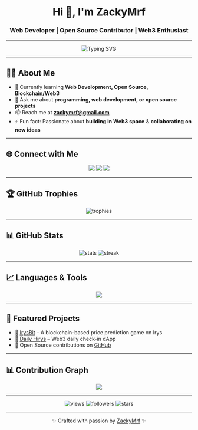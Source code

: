 <h1 align="center">Hi 👋, I'm ZackyMrf</h1>
<h3 align="center">Web Developer | Open Source Contributor | Web3 Enthusiast</h3>

---

<p align="center">
  <img src="https://readme-typing-svg.herokuapp.com?font=Fira+Code&size=22&pause=1000&color=36BCF7&center=true&vCenter=true&width=600&lines=Building+Web+and+Blockchain+Projects;Open+Source+%7C+Web3+%7C+Innovation;Stay+curious%2C" alt="Typing SVG" />
</p>

---

## 👨‍💻 About Me  
- 🌱 Currently learning **Web Development, Open Source, Blockchain/Web3**  
- 💬 Ask me about **programming, web development, or open source projects**  
- 📫 Reach me at **zackymrf@gmail.com**  
- ⚡ Fun fact: Passionate about **building in Web3 space** & **collaborating on new ideas**  

---

## 🌐 Connect with Me  
<p align="center">
  <a href="https://twitter.com/zackymrf_" target="_blank"><img src="https://img.shields.io/badge/Twitter-%231DA1F2.svg?&style=for-the-badge&logo=twitter&logoColor=white"/></a>
  <a href="https://www.linkedin.com/in/zackymrf/" target="_blank"><img src="https://img.shields.io/badge/LinkedIn-%230077B5.svg?&style=for-the-badge&logo=linkedin&logoColor=white"/></a>
  <a href="mailto:zackymrf@gmail.com" target="_blank"><img src="https://img.shields.io/badge/Gmail-%23D14836.svg?&style=for-the-badge&logo=gmail&logoColor=white"/></a>
</p>

---

## 🏆 GitHub Trophies  
<p align="center">
  <img src="https://github-profile-trophy.vercel.app/?username=ZackyMrf&theme=algolia&margin-w=10&no-frame=true" alt="trophies" />
</p>

---

## 📊 GitHub Stats  
<p align="center">
  <img src="https://github-readme-stats.vercel.app/api?username=ZackyMrf&show_icons=true&theme=algolia&hide_border=true" alt="stats" />
  <img src="https://github-readme-streak-stats.herokuapp.com?user=ZackyMrf&theme=algolia&hide_border=true" alt="streak" />
</p>

---

## 📈 Languages & Tools  
<p align="center">
  <img src="https://skillicons.dev/icons?i=js,ts,react,nodejs,python,php,mysql,html,css,tailwind,git,github,linux" />
</p>

---

## 📌 Featured Projects  
- 🔗 [IrysBit](https://irysbit.xyz) – A blockchain-based price prediction game on Irys  
- 🔗 [Daily Hirys](https://x.com/zackymrf_/status/1950468175856095501) – Web3 daily check-in dApp  
- 🔗 Open Source contributions on [GitHub](https://github.com/ZackyMrf)  

---

## 📊 Contribution Graph  
<p align="center">
  <img src="https://github-readme-activity-graph.vercel.app/graph?username=ZackyMrf&theme=react-dark&hide_border=true&area=true" />
</p>

---

<p align="center">
  <img src="https://komarev.com/ghpvc/?username=ZackyMrf&label=Profile+Views&color=blue&style=flat-square" alt="views"/>
  <img src="https://img.shields.io/github/followers/ZackyMrf?label=Followers&style=flat-square&color=blue" alt="followers"/>
  <img src="https://img.shields.io/github/stars/ZackyMrf?affiliations=OWNER%2CCOLLABORATOR&style=flat-square&color=yellow" alt="stars"/>
</p>

---

<p align="center">✨ Crafted with passion by <a href="https://github.com/ZackyMrf">ZackyMrf</a> ✨</p>
